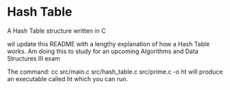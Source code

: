 # Hash Table
A Hash Table structure written in C

wil update this README with a lengthy explanation of how a Hash Table works. Am doing this to study for an upcoming Algorithms and Data Structures III exam

The command: 
cc src/main.c src/hash_table.c src/prime.c -o ht
will produce an executable called ht which you can run.
